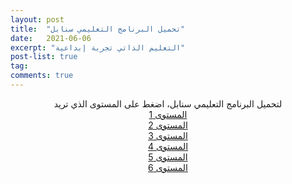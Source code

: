 ```yaml
---
layout: post
title:  "تحميل البرنامج التعليمي سنابل"
date:   2021-06-06
excerpt: "التعليم الذاتي تجربة إبداعية"
post-list: true
tag:
comments: true
---
```


    
<center>
	لتحميل البرنامج التعليمي سنابل، اضغط على المستوى الذي تريد

<div markdown="0"><a href="#" class="btn btn-success">المستوى 1</a></div>
<div markdown="0"><a href="#" class="btn btn-danger">المستوى 2</a></div>
<div markdown="0"><a href="#" class="btn btn-info">المستوى 3</a></div>
<div markdown="0"><a href="#" class="btn btn-success">المستوى 4</a></div>
<div markdown="0"><a href="#" class="btn btn-danger">المستوى 5</a></div>
<div markdown="0"><a href="#" class="btn btn-info">المستوى 6</a></div>

</center>
     

